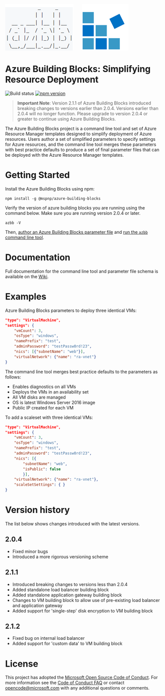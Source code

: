  ![Azure Building Blocks](/images/azbb-ascii.png) &nbsp; &nbsp; &nbsp; ![Azure Building Blocks](/images/az-building-blocks-150.png) 

# Azure Building Blocks: Simplifying Resource Deployment


![Build status](https://travis-ci.org/mspnp/template-building-blocks.svg?branch=master) [![npm version](https://img.shields.io/npm/v/@mspnp/azure-building-blocks.svg?style=flat)](https://www.npmjs.com/package/@mspnp/azure-building-blocks)

> __Important Note__: Version 2.1.1 of Azure Building Blocks introduced breaking changes to versions earlier than 2.0.4. Versions earlier than 2.0.4 will no longer function. Please upgrade to version 2.0.4 or greater to continue using Azure Building Blocks. 

The Azure Building Blocks project is a command line tool and set of Azure Resource Manager templates designed to simplify deployment of Azure resources. Users author a set of simplified parameters to specify settings for Azure resources, and the command line tool merges these parameters with best practice defaults to produce a set of final parameter files that can be deployed with the Azure Resource Manager templates.

# Getting Started

Install the Azure Building Blocks using npm:

```
npm install -g @mspnp/azure-building-blocks
```

Verify the version of azure building blocks you are running using the command below. Make sure you are running version 2.0.4 or later.

```
azbb -V
```

Then, [author an Azure Building Blocks parameter file](https://github.com/mspnp/template-building-blocks/wiki/create-a-template-building-blocks-parameter-file) and [run the `azbb` command line tool](https://github.com/mspnp/template-building-blocks/wiki/command-line-reference).

# Documentation

Full documentation for the command line tool and parameter file schema is available on the [Wiki](https://github.com/mspnp/template-building-blocks/wiki).

# Examples

Azure Building Blocks parameters to deploy three identical VMs:

```json
"type": "VirtualMachine",
"settings": {
    "vmCount": 3,
    "osType": "windows",
    "namePrefix": "test",
    "adminPassword": "testPassw0rd!23",
    "nics": [{"subnetName": "web"}],
    "virtualNetwork": {"name": "ra-vnet"}
}
```

The command line tool merges best practice defaults to the parameters as follows:

-	Enables diagnostics on all VMs
-	Deploys the VMs in an availability set 
-	All VM disks are managed
-	OS is latest Windows Server 2016 image
-	Public IP created for each VM

To add a scaleset with three identical VMs:

```json
"type": "VirtualMachine",
"settings": {
    "vmCount": 3,
    "osType": "windows",
    "namePrefix": "test",
    "adminPassword": "testPassw0rd!23",
    "nics": [{
        "subnetName": "web",
        "isPublic": false
        }],
    "virtualNetwork": {"name": "ra-vnet"},
    "scaleSetSettings": { }
}
```

# Version history

The list below shows changes introduced with the latest versions.

## 2.0.4

- Fixed minor bugs
- Introduced a more rigorous versioning scheme

## 2.1.1

- Introduced breaking changes to versions less than 2.0.4
- Added standalone load balancer building block
- Added standalone application gateway building block
- Changes to VM building block to allow use of pre-existing load balancer and application gateway
- Added support for 'single-step' disk encryption to VM building block

## 2.1.2

- Fixed bug on internal load balancer
- Added support for 'custom data' to VM building block

# License

This project has adopted the [Microsoft Open Source Code of Conduct](https://opensource.microsoft.com/codeofconduct/). For more information see the [Code of Conduct FAQ](https://opensource.microsoft.com/codeofconduct/faq/) or contact [opencode@microsoft.com](mailto:opencode@microsoft.com) with any additional questions or comments.
